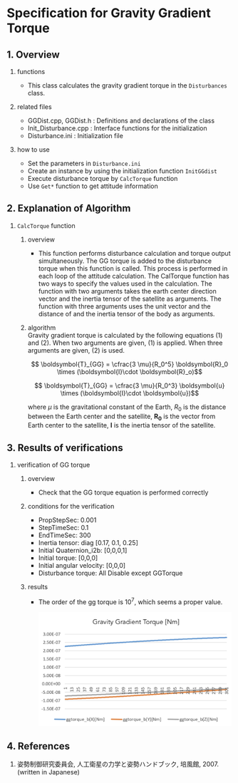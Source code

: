 # Specification for Gravity Gradient Torque

## 1.  Overview

1. functions   
   - This class calculates the gravity gradient torque in the `Disturbances` class.

2. related files
   - GGDist.cpp, GGDist.h : Definitions and declarations of the class
   - Init_Disturbance.cpp : Interface functions for the initialization
   - Disturbance.ini : Initialization file

3. how to use
   - Set the parameters in `Disturbance.ini`
   - Create an instance by using the initialization function `InitGGdist`
   - Execute disturbance torque by `CalcTorque` function
   - Use `Get*` function to get attitude information
   
     
## 2. Explanation of Algorithm
1. `CalcTorque` function
   1. overview
      - This function performs disturbance calculation and torque output simultaneously. The GG torque is added to the disturbance torque when this function is called. This process is performed in each loop of the attitude calculation. The CalTorque function has two ways to specify the values used in the calculation. The function with two arguments takes the earth center direction vector and the inertia tensor of the satellite as arguments. The function with three arguments uses the unit vector and the distance of and the inertia tensor of the body as arguments.

   2. algorithm  
      Gravity gradient torque is calculated by the following equations (1) and (2). When two arguments are given, (1) is applied. When three arguments are given, (2) is used.
      ```math
         \boldsymbol{T}_{GG} = \cfrac{3 \mu}{R_0^5} \boldsymbol{R}_0 \times (\boldsymbol{I}\cdot \boldsymbol{R}_o)
      ```
      ```math
         \boldsymbol{T}_{GG} = \cfrac{3 \mu}{R_0^3} \boldsymbol{u} \times (\boldsymbol{I}\cdot \boldsymbol{u})
      ```
    
      where $\mu$ is the gravitational constant of the Earth, $R_0$ is the distance between the Earth center and the satellite, $\boldsymbol{R_0}$ is the vector from Earth center to the satellite, $\boldsymbol{I}$ is the inertia tensor of the satellite.

## 3. Results of verifications

1. verification of GG torque
   1. overview
      - Check that the GG torque equation is performed correctly

   2. conditions for the verification
      - PropStepSec: 0.001
      - StepTimeSec: 0.1
      - EndTimeSec: 300
      - Inertia tensor: diag [0.17, 0.1, 0.25]
      - Initial Quaternion_i2b: [0,0,0,1]
      - Initial torque: [0,0,0]
      - Initial angular velocity: [0,0,0]
      - Disturbance torque: All Disable except GGTorque

   3. results
      - The order of the gg torque is $10^7$, which seems a proper value.
      
         ![](./figs/test_ggtorque.png)

## 4. References

1. 姿勢制御研究委員会, 人工衛星の力学と姿勢ハンドブック, 培風館, 2007. (written in Japanese)
